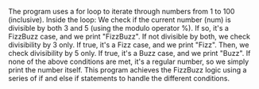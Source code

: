 The program uses a for loop to iterate through numbers from 1 to 100 (inclusive).
 Inside the loop:
 We check if the current number (num) is divisible by both 3 and 5 (using the modulo operator %). 
 If so, it's a FizzBuzz case, and we print "FizzBuzz". If not divisible by both, we check divisibility by 3 only. 
 If true, it's a Fizz case, and we print "Fizz". Then, we check divisibility by 5 only. 
 If true, it's a Buzz case, and we print "Buzz".
 If none of the above conditions are met, it's a regular number, so we simply print the number itself.
 This program achieves the FizzBuzz logic using a series of if and else if statements to handle the different conditions.
